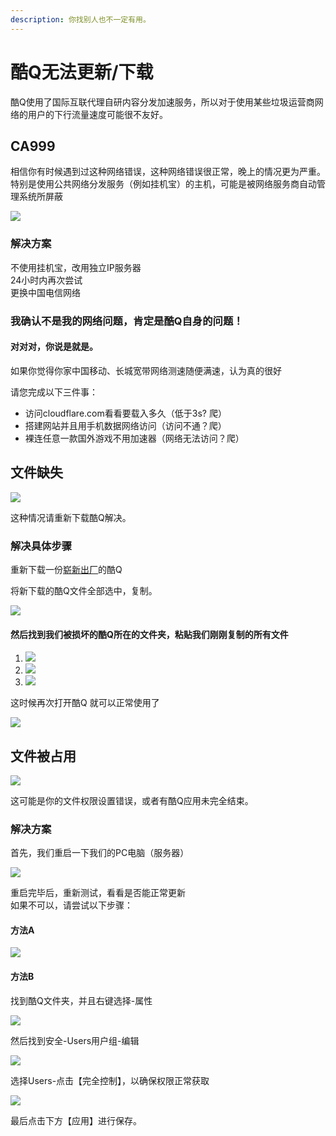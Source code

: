 ```yaml
---
description: 你找别人也不一定有用。
---
```


# 酷Q无法更新/下载

 酷Q使用了国际互联代理自研内容分发加速服务，所以对于使用某些垃圾运营商网络的用户的下行流量速度可能很不友好。

## CA999

 相信你有时候遇到过这种网络错误，这种网络错误很正常，晚上的情况更为严重。  
特别是使用公共网络分发服务（例如挂机宝）的主机，可能是被网络服务商自动管理系统所屏蔽

![](../.gitbook/assets/image%20%2854%29.png)

### 解决方案

 不使用挂机宝，改用独立IP服务器  
24小时内再次尝试  
更换中国电信网络

### 我确认不是我的网络问题，肯定是酷Q自身的问题！

####  对对对，你说是就是。

 如果你觉得你家中国移动、长城宽带网络测速随便满速，认为真的很好

请您完成以下三件事：

* 访问cloudflare.com看看要载入多久（低于3s? 爬）
* 搭建网站并且用手机数据网络访问（访问不通？爬）
* 裸连任意一款国外游戏不用加速器（网络无法访问？爬）

 

## 文件缺失

![](../.gitbook/assets/image%20%2859%29.png)

 这种情况请重新下载酷Q解决。

### 解决具体步骤

重新下载一份[崭新出厂](https://cqp.cc/t/23253)的酷Q

 将新下载的酷Q文件全部选中，复制。

![](../.gitbook/assets/image%20%2856%29.png)

####  然后找到我们被损坏的酷Q所在的文件夹，粘贴我们刚刚复制的所有文件

1. ![](../.gitbook/assets/image%20%2858%29.png) 
2. ![](../.gitbook/assets/image%20%2846%29.png) 
3. ![](../.gitbook/assets/image%20%2852%29.png) 

 这时候再次打开酷Q 就可以正常使用了

![](../.gitbook/assets/image%20%2853%29.png)

##  文件被占用

![](../.gitbook/assets/image%20%2855%29.png)

 这可能是你的文件权限设置错误，或者有酷Q应用未完全结束。

###  解决方案

 首先，我们重启一下我们的PC电脑（服务器）

![](../.gitbook/assets/image%20%2851%29.png)

重启完毕后，重新测试，看看是否能正常更新  
如果不可以，请尝试以下步骤：

####  方法A

![](../.gitbook/assets/image%20%2857%29.png)

####  方法B

 找到酷Q文件夹，并且右键选择-属性

![](../.gitbook/assets/image%20%2849%29.png)

 然后找到安全-Users用户组-编辑

![](../.gitbook/assets/image%20%2850%29.png)

 选择Users-点击【完全控制】，以确保权限正常获取

![](../.gitbook/assets/image%20%2847%29.png)

 最后点击下方【应用】进行保存。

 

